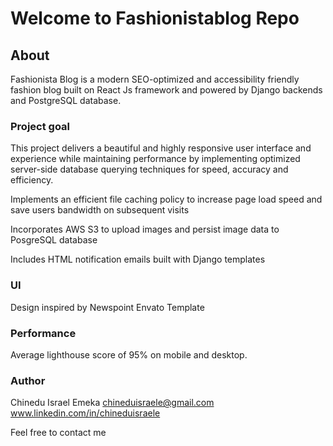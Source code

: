 # Welcome to Fashionistablog Repo

## About

Fashionista Blog is a modern SEO-optimized and accessibility friendly fashion blog built on React Js framework and powered by Django backends and PostgreSQL database.

### Project goal

This project delivers a beautiful and highly responsive user interface and experience while maintaining performance by implementing optimized server-side database querying techniques for speed, accuracy and efficiency.

Implements an efficient file caching policy to increase page load speed and save users bandwidth on subsequent visits

Incorporates AWS S3 to upload images and persist image data to PosgreSQL database

Includes HTML notification emails built with Django templates

### UI

Design inspired by Newspoint Envato Template

### Performance

Average lighthouse score of 95% on mobile and desktop.

### Author

Chinedu Israel Emeka
chineduisraele@gmail.com
www.linkedin.com/in/chineduisraele

Feel free to contact me
